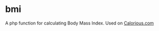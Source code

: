 # bmi
A php function for calculating Body Mass Index. Used on <a href="http://calorious.com">Calorious.com</a>
